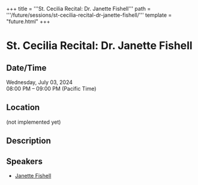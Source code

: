 +++
title = '''St. Cecilia Recital: Dr. Janette Fishell'''
path = '''/future/sessions/st-cecilia-recital-dr-janette-fishell/'''
template = "future.html"
+++

<h1>St. Cecilia Recital: Dr. Janette Fishell</h1>
<h2>Date/Time</h2>
<p>Wednesday, July 03, 2024<br>
08:00 PM – 09:00 PM (Pacific Time)</p>
<h2>Location</h2>
(not implemented yet)
<h2>Description</h2>

<h2>Speakers</h2>
<ul><li><a href="/future/speakers/janette-fishell/">Janette Fishell</a></li>

